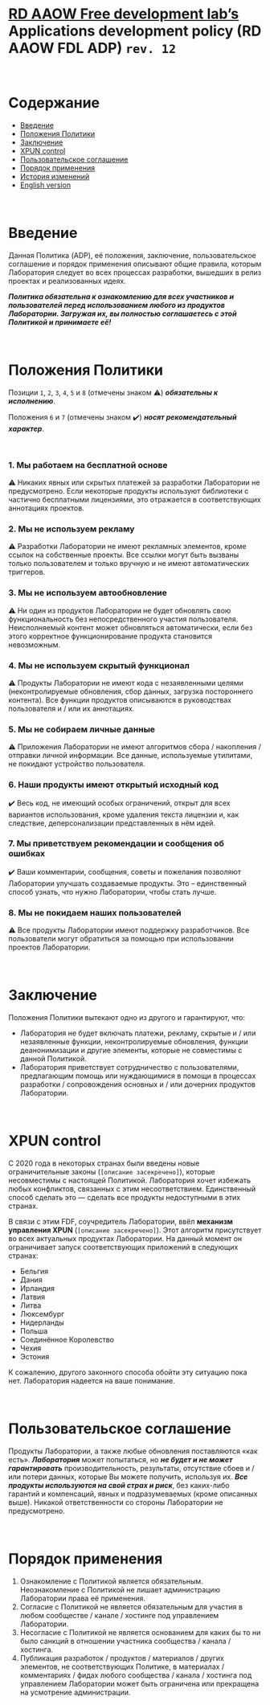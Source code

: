 # [RD AAOW Free development lab’s](https://adslbarxatov.github.io/DPArray) Applications development policy (RD AAOW FDL ADP) ```rev. 12```

&nbsp;



# Содержание
- [Введение](#section-1)
- [Положения Политики](#section-2)
- [Заключение](#section-11)
- [XPUN control](#xpun-control)
- [Пользовательское соглашение](#section-12)
- [Порядок применения](#section-13)
- [История изменений](https://adslbarxatov.github.io/ADP/changelog)
- [English version](https://adslbarxatov.github.io/ADP)

&nbsp;



# Введение

Данная Политика (ADP), её положения, заключение, пользовательское соглашение и порядок применения описывают общие правила, которым Лаборатория
следует во всех процессах разработки, вышедших в релиз проектах и реализованных идеях.

***Политика обязательна к ознакомлению для всех участников и пользователей перед использованием любого из продуктов Лаборатории. Загружая их,
вы полностью соглашаетесь с этой Политикой и принимаете её!***

&nbsp;



# Положения Политики

Позиции `1`, `2`, `3`, `4`, `5` и `8` (отмечены знаком :warning:) ***обязательны к исполнению***.

Положения `6` и `7` (отмечены знаком :heavy_check_mark:) ***носят рекомендательный характер***.

&nbsp;



### 1. Мы работаем на бесплатной основе

:warning: Никаких явных или скрытых платежей за разработки Лаборатории не предусмотрено. Если некоторые продукты используют библиотеки
с частично бесплатными лицензиями, это отражается в соответствующих аннотациях проектов.

### 2. Мы не используем рекламу

:warning: Разработки Лаборатории не имеют рекламных элементов, кроме ссылок на собственные проекты. Все ссылки могут быть
вызваны только пользователем и только вручную и не имеют автоматических триггеров.

### 3. Мы не используем автообновление

:warning: Ни один из продуктов Лаборатории не будет обновлять свою функциональность без непосредственного участия пользователя.
Неисполняемый контент может обновляться автоматически, если без этого
корректное функционирование продукта становится невозможным.

### 4. Мы не используем скрытый функционал

:warning: Продукты Лаборатории не имеют кода с незаявленными целями (неконтролируемые обновления, сбор данных, загрузка постороннего
контента). Все функции продуктов описываются в руководствах пользователя и / или их аннотациях.

### 5. Мы не собираем личные данные

:warning: Приложения Лаборатории не имеют алгоритмов сбора / накопления / отправки личной информации. Все данные, используемые утилитами,
не покидают устройство пользователя.

### 6. Наши продукты имеют открытый исходный код

:heavy_check_mark: Весь код, не имеющий особых ограничений, открыт для всех вариантов использования, кроме удаления текста лицензии
и, как следствие, деперсонализации представленных в нём идей.

### 7. Мы приветствуем рекомендации и сообщения об ошибках

:heavy_check_mark: Ваши комментарии, сообщения, советы и пожелания позволяют Лаборатории улучшать создаваемые продукты. Это – единственный способ
узнать, что нужно Лаборатории, чтобы стать лучше.

### 8. Мы не покидаем наших пользователей

:warning: Все продукты Лаборатории имеют поддержку разработчиков. Все пользователи могут обратиться за помощью при использовании проектов Лаборатории.

&nbsp;



# Заключение

Положения Политики вытекают одно из другого и гарантируют, что:
- Лаборатория не будет включать платежи, рекламу, скрытые и / или незаявленные функции, неконтролируемые обновления, функции деанонимизации
и другие элементы, которые не совместимы с данной Политикой.
- Лаборатория приветствует сотрудничество с пользователями, предлагающим помощь или нуждающимися в помощи в процессах
разработки / сопровождения основных и / или дочерних продуктов Лаборатории.

&nbsp;



# XPUN control

С 2020 года в некоторых странах были введены новые ограничительные законы (`[описание засекречено]`), которые несовместимы с настоящей Политикой.
Лаборатория хочет избежать любых конфликтов, связанных с этим несоответствием. Единственный способ сделать это — сделать все продукты недоступными в этих странах.

В связи с этим FDF, соучредитель Лаборатории, ввёл **механизм управления XPUN** (`[описание засекречено]`).
Этот алгоритм присутствует во всех актуальных продуктах Лаборатории. На данный момент он ограничивает запуск соответствующих приложений
в следующих странах:
- Бельгия
- Дания
- Ирландия
- Латвия
- Литва
- Люксембург
- Нидерланды
- Польша
- Соединённое Королевство
- Чехия
- Эстония

К сожалению, другого законного способа обойти эту ситуацию пока нет. Лаборатория надеется на ваше понимание.

&nbsp;



# Пользовательское соглашение

Продукты Лаборатории, а также любые обновления поставляются «как есть». ***Лаборатория*** может попытаться, но ***не будет и не может
гарантировать*** производительность, результаты, отсутствие сбоев и / или потери данных, которые Вы можете получить, используя их.
***Все продукты используются на свой страх и риск***, без каких-либо гарантий и компенсаций, явных и подразумеваемых (кроме описанных
выше). Никакой ответственности со стороны Лаборатории не предусмотрено.

&nbsp;



# Порядок применения

1. Ознакомление с Политикой является обязательным. Неознакомление с Политикой не лишает администрацию Лаборатории права её применения.
2. Согласие с Политикой не является обязательным для участия в любом сообществе / канале / хостинге под управлением Лаборатории.
3. Несогласие с Политикой не является основанием для каких бы то ни было санкций в отношении участника сообщества / канала / хостинга.
4. Публикация разработок / продуктов / материалов / других элементов, не соответствующих Политике, в материалах / комментариях / фидах
любого сообщества / канала / хостинга под управлением Лаборатории может быть ограничена или прекращена на усмотрение администрации.

